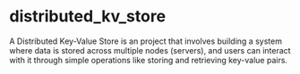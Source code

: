 # distributed_kv_store
A Distributed Key-Value Store is an project that involves building a system where data is stored across multiple nodes (servers), and users can interact with it through simple operations like storing and retrieving key-value pairs.
